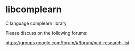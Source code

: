 libcomplearn
============

C language complearn library

Please discuss on the following forums:

https://groups.google.com/forum/#!forum/ncd-research-list
